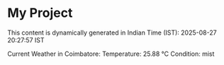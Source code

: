 # My Project

This content is dynamically generated in Indian Time (IST): 2025-08-27 20:27:57 IST


Current Weather in Coimbatore:
Temperature: 25.88 °C
Condition: mist
